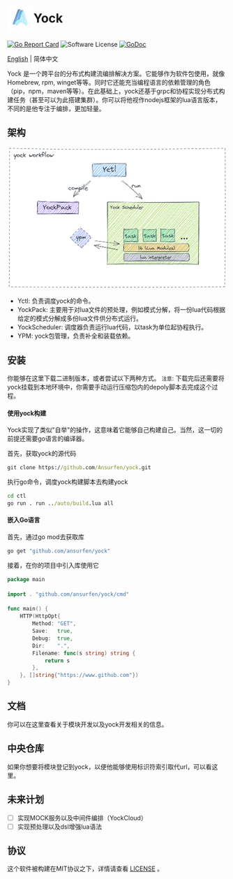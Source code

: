 #  <img src="../static/yock.ico" width = "60" height = "60" alt="logo" align=center />Yock

[![Go Report Card](https://goreportcard.com/badge/github.com/ansurfen/cushion)](https://goreportcard.com/report/github.com/ansurfen/yock)
![Software License](https://img.shields.io/badge/license-MIT-brightgreen.svg?style=flat-square)
[![GoDoc](https://godoc.org/github.com/ansurfen/yock?status.svg)](https://pkg.go.dev/github.com/ansurfen/yock)

[English](../../README.md) | 简体中文

Yock 是一个跨平台的分布式构建流编排解决方案。它能够作为软件包使用，就像Homebrew, rpm, winget等等。同时它还能充当编程语言的依赖管理的角色（pip，npm，maven等等）。在此基础上，yock还基于grpc和协程实现分布式构建任务（甚至可以为此搭建集群）。你可以将他视作nodejs框架的lua语言版本，不同的是他专注于编排，更加轻量。

## 架构
![arch](../static/arch.png)

* Yctl: 负责调度yock的命令。
* YockPack: 主要用于对lua文件的预处理，例如模式分解，将一份lua代码根据给定的模式分解成多份lua文件供分布式运行。
* YockScheduler: 调度器负责运行lua代码，以task为单位起协程执行。
* YPM: yock包管理，负责补全和装载依赖。

## 安装

你能够在这里下载二进制版本，或者尝试以下两种方式。
`注意`: 下载完后还需要将yock挂载到本地环境中，你需要手动运行压缩包内的depoly脚本去完成这个过程。

#### 使用yock构建

Yock实现了类似"自举"的操作，这意味着它能够自己构建自己。当然，这一切的前提还需要go语言的编译器。

首先，获取yock的源代码
```cmd
git clone https://github.com/Ansurfen/yock.git
```

执行go命令，调度yock构建脚本去构建yock
```cmd
cd ctl
go run . run ../auto/build.lua all
```

#### 嵌入Go语言

首先，通过go mod去获取库
```cmd
go get "github.com/ansurfen/yock"
```

接着，在你的项目中引入库使用它
```go
package main

import . "github.com/ansurfen/yock/cmd"

func main() {
	HTTP(HttpOpt{
		Method: "GET",
		Save:   true,
		Debug:  true,
		Dir:    ".",
		Filename: func(s string) string {
			return s
		},
	}, []string{"https://www.github.com"})    
}
```

## 文档

你可以在这里查看关于模块开发以及yock开发相关的信息。

## 中央仓库

如果你想要将模块登记到yock，以便他能够使用标识符索引取代url，可以看这里。

## 未来计划

- [ ] 实现MOCK服务以及中间件编排（YockCloud）
- [ ] 实现预处理以及dsl增强lua语法

## 协议

这个软件被构建在MIT协议之下，详情请查看 [LICENSE](../../LICENSE) 。